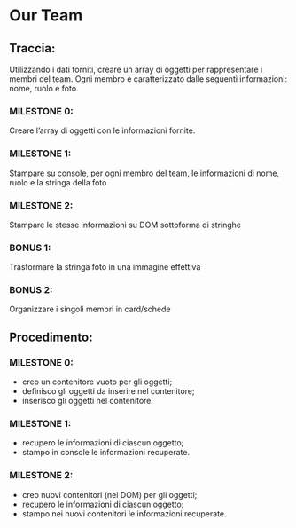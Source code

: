 # Our Team

## Traccia:
Utilizzando i dati forniti, creare un array di oggetti per rappresentare i membri del team.
Ogni membro è caratterizzato dalle seguenti informazioni: nome, ruolo e foto.
### MILESTONE 0:
Creare l’array di oggetti con le informazioni fornite.
### MILESTONE 1:
Stampare su console, per ogni membro del team, le informazioni di nome, ruolo e la stringa della foto
### MILESTONE 2:
Stampare le stesse informazioni su DOM sottoforma di stringhe
### BONUS 1:
Trasformare la stringa foto in una immagine effettiva
### BONUS 2:
Organizzare i singoli membri in card/schede

## Procedimento:
### MILESTONE 0:  
- creo un contenitore vuoto per gli oggetti;
- definisco gli oggetti da inserire nel contenitore;
- inserisco gli oggetti nel contenitore.
### MILESTONE 1:
- recupero le informazioni di ciascun oggetto;
- stampo in console le informazioni recuperate.
### MILESTONE 2:
- creo nuovi contenitori (nel DOM) per gli oggetti;
- recupero le informazioni di ciascun oggetto;
- stampo nei nuovi contenitori le informazioni recuperate.